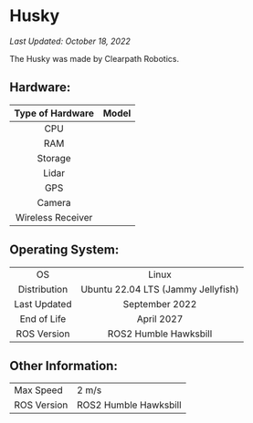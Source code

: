 # Husky

_Last Updated: October 18, 2022_

The Husky was made by Clearpath Robotics.

## Hardware:

|Type of Hardware|Model|
|:--:|:--:|
|CPU||
|RAM||
|Storage||
|Lidar||
|GPS||
|Camera||
|Wireless Receiver||

## Operating System:

|   |   |
|:--:|:--:|
|OS|Linux|
|Distribution|Ubuntu 22.04 LTS (Jammy Jellyfish)|
|Last Updated|September 2022|
|End of Life|April 2027|
|ROS Version|ROS2 Humble Hawksbill|


## Other Information:

|||
|:--|:--|
|Max Speed|2 m/s|
|ROS Version| ROS2 Humble Hawksbill|
